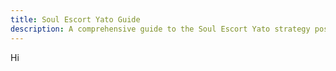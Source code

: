 ```yaml
---
title: Soul Escort Yato Guide
description: A comprehensive guide to the Soul Escort Yato strategy post IS5 DLC2, covering the fundamentals and advanced strategy.
---
```


Hi


